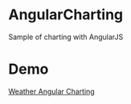 # AngularCharting
Sample of charting with AngularJS

# Demo
<a href="http://52.91.255.245/weather/" target="_blank">Weather Angular Charting</a>